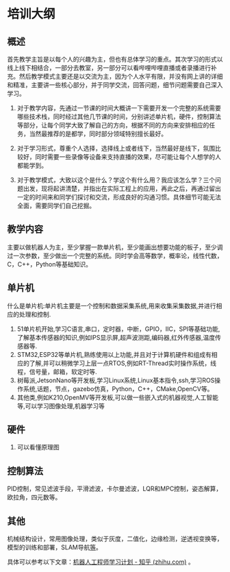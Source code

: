# 培训大纲

## 概述

​	首先教学主旨是以每个人的兴趣为主，但也有总体学习的重点。其次学习的形式以线上线下相结合，一部分去教室，另一部分可以看哔哩哔哩直播或者录播进行补充。然后教学模式主要还是以交流为主，因为个人水平有限，并没有网上讲的详细和精准，主要讲一些核心部分，并于同学交流，回答问题，细节问题需要自己深入学习。

1. 对于教学内容，先通过一节课的时间大概讲一下需要开发一个完整的系统需要哪些技术栈，同时经过其他几节课的时间，分别讲述单片机，硬件，控制算法等部分，让每个同学大致了解自己的方向，根据不同的方向来安排相应的任务，当然最推荐的是都学，同时部分领域特别擅长最好。

2. 对于学习形式，尊重个人选择，选择线上或者线下，当然最好是线下，氛围比较好，同时需要一些录像等设备来支持直播的效果，尽可能让每个人想学的人都能学到。

3. 对于教学模式，大致以这个是什么？学这个有什么用？我应该怎么学？三个问题出发，现将起讲清楚，并指出在实际工程上的应用，再此之后，再通过留出一定的时间来和同学们探讨和交流，形成良好的沟通习惯。具体细节可能无法全面，需要同学们自己挖掘。

## 教学内容

​	主要以做机器人为主，至少掌握一款单片机，至少能画出想要功能的板子，至少调过一次参数，至少做出一个完整的系统。同时学会高等数学，概率论，线性代数，C，C++，Python等基础知识。

## 单片机

什么是单片机:单片机主要是一个控制和数据采集系统,用来收集采集数据,并进行相应的处理和控制.

1. 51单片机开始,学习C语言,串口，定时器，中断，GPIO，IIC，SPI等基础功能,了解基本传感器的知识,例如IPS显示屏,超声波测距,编码器,红外传感器,温度传感器等.
2. STM32,ESP32等单片机,熟练使用以上功能,并且对于计算机硬件和组成有相应的了解,并可以稍微学习上层一点RTOS,例如RT-Thread实时操作系统，线程，信号量，邮箱，软定时等.
3. 树莓派,JetsonNano等开发板,学习Linux系统,Linux基本指令,ssh,学习ROS操作系统,话题，节点，gazebo仿真，Python，C++，CMake,OpenCV等。
4. 其他类,例如K210,OpenMV等开发板,可以做一些嵌入式的机器视觉,人工智能等,可以学习图像处理,机器学习等

## 硬件

1. 可以看懂原理图

## 控制算法

​	PID控制，常见滤波手段，平滑滤波，卡尔曼滤波，LQR和MPC控制，姿态解算，欧拉角，四元数等。

## 其他

​	机械结构设计，常用图像处理，类似于灰度，二值化，边缘检测，逆透视变换等，模型的训练和部署，SLAM导航[等](https://github.com/JinHeMu/typora_ws/blob/main/picture/pic1.jpg)。

具体可以参考以下文章：[机器人工程师学习计划 - 知乎 (zhihu.com)](https://zhuanlan.zhihu.com/p/22266788) 。
